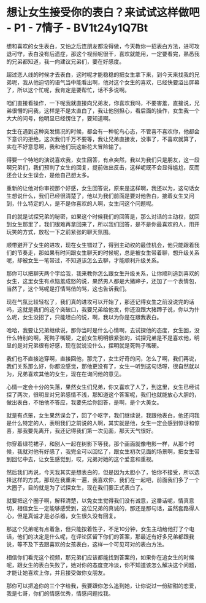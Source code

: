 # 想让女生接受你的表白？来试试这样做吧 - P1 - 7情子 - BV1t24y1Q7Bt

想和喜欢的女生表白，又怕之后连朋友都没得做，今天教你一招表白方法，进可攻退可守，表白没有后遗症，那这个视频呢很干，喜欢就能用，一定要看完，熟悉我的兄弟都知道，我一向建议兄弟们，要在好感度。

超过恋人线的时候才去表白，这时呢才能稳稳的把女生拿下来，到今天来找我的兄弟呢，我从他迫切的语气当中能看出啊，他对这个女生的喜欢，已经快要溢出屏幕了，所以这个忙呢，我肯定是要帮忙，话不多说啊。

咱们直接看操作，一下呢我就直接向兄弟发，你喜欢我吗，不要害羞，直接说，兄弟很懵的问我，这样是不是太直白了，我让他别担心，看后面的操作，女生我一个大大的问号，他明显已经愣住了，要知道啊。

女生在遇到这种突发情况的时候，都会有一种鸵鸟心态，不管喜不喜欢你，他都会下意识的拒绝，这次我们千万不要等，我让兄弟直接发，没事了，不喜欢就算了，实在不好意思啊，我和他们玩这新花大冒险输了。

得要一个特地的演说喜欢我，女生回答，有点突然，我以为我们只是朋友，这一段啊兄弟们，我们预判了女生的回复，提前做出反击，这样呢既不会显得尴尬，反而还会让女生误会，是他自己想太多。

重新的让他对你审视那个好感，女生回答说，原来是这样啊，我还以为，这句话女生想说什么，我们已经很清楚了，他以为我们前面是要对他告白，接着女生又问到，什么特定的人，是不是你喜欢的人啊，女生问这个问题呢。

目的就是试探兄弟的秘密，如果这个时候我们的回答是，那么对话的主动权，就回到女生那里了，我们很难再拿回来了，所以我们回答，是不是你最喜欢的人，用开玩笑的方式，放松一下之前紧张的聊天氛围。

顺带避开了女生的进攻，现在女生错过了，得到主动权的最佳机会，他只能跟着我们的节奏走，那如果有时间跟女生聊天的时候呢，总是被女生带着聊，想升级关系呢，却被女生一笔带过，不知道该怎么去聊，才能顺利升级关系。

那你可以把聊天两个字给我，我来教你怎么跟女生升级关系，让你顺利追到喜欢的女生，这里女生有点恼羞成怒的说，果然男人都是大猪蹄子，还加了一个表情包，当然了，这个骂呢是打情骂俏的骂，这也告诉我们。

现在气氛比较轻松了，我们真的进攻可以开始了，那还记得女生之前没说完的话吗，这就是我们的这个突破口，我要兄弟给他发，你还没跟大猪蹄子说，你以为什么呢，女生没招了，只能坦白的说，啊，我以为你是在跟我表白。

哈哈，我要让兄弟继续说，那你当时是什么心情啊，去试探他的态度，女生回，没什么特别的啊，死鸭子嘴硬，之前女生明明很紧张的，试探兄弟是不是喜欢他，明显的是对兄弟很有好感，现在就说没什么，摆明就是死鸭子嘴硬。

我们也不直接追穿啊，直接回他，那完了，女生好奇的问，怎么了啊，我们再说，我们关系那么好，你都没感觉，那他更没有了，女生一听到这句话呀，很自然就以为，兄弟喜欢其他的女生，现在在询问他的意见。

心情一定会十分的失落，果然女生们兄弟，你又喜欢了人了，到这里，女生已经试探了两次，很明显对兄弟感情不浅，那知道这个答案呢，我们也就能放心大胆的，做出表白，不怕他不答应，我要先给你回答，是啊，是个大美女。

就是有点笨，女生果然误会了，回了个呕字，我们继续说，我跟他表白，他还问我是什么特定的人，表明我们之前说的人啊，其实就是他，女生一定会感到惊讶和惊喜，那我要先离开，我还记得我们第一次见面，那天天气很好。

你穿着绿花裙子，和别人一起在树影下等我，那个画面就像电影一样，从那个时候，我就对他有好感了，我完全可以回忆了，跟女生初次见面的场景啊，把女生带到回忆中去，让女生感觉到，哎，兄弟对她的这个爱意和重视。

然后我们再说，今天我其实是想表白的，但是因为太胆小了，怕你不接受，所以选择这样的方式，那现在我重来一遍，我喜欢你，我们在一起吧，前面我们多了一个大圈子，目的就是为了试探女生，现在我们要正式表白了。

就要把这个圈子啊，解释清楚，以免女生觉得我们没有诚意，这番话呢，情真意切，相信女生一定能够感受到，这位兄弟的真诚的，那还是那句话，虽然套路得人心，但是真诚才是必杀器，女生很久没有回复。

那这个兄弟呢有点着急，但只能按着性子，不足10分钟，女生主动给他打了个电话，他们的决定是什么呢，在评论区留下你们的答案，那最近有好多兄弟都跟我说，等不及下去跟喜欢的女孩表白，这样一个可见可对的表白方法。

相信你们看完这个视频，那兄弟们应该都能找到答案的，如果你在追女生的时候呢，跟女生的表白失败了，她对你的态度变冷淡，你不知道该怎么解决这个问题，才能让她喜欢上你，并且接受做你女朋友。

那你可以把追你的三个字给我，我要跟你怎么追到她，让你说过一份甜甜的恋爱，我是七哥，你们的情感优秀，情感问题找我。